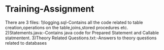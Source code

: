 # Training-Assignment
There are 3 files:
1)logging.sql-Contains all the code related to table creation,operations on the table,joins,stored procedures etc.
2)Statements.java:-Contains java code for Prepared Statement and Callable statmentent.
3)Theory Related Questions.txt:-Answers to theory questions related to databases
